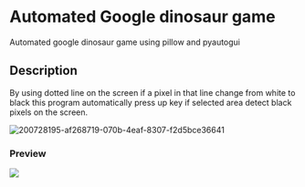 # Automated Google dinosaur game

Automated google dinosaur game using pillow and pyautogui

## Description

By using dotted line on the screen if a pixel in that line change from white to black this program automatically press up key if selected area detect black pixels on the screen.

![200728195-af268719-070b-4eaf-8307-f2d5bce36641](https://user-images.githubusercontent.com/91461938/208299606-aff06435-65e9-4f58-9256-21bc296f1a7c.png)

### Preview
 
<img src="https://user-images.githubusercontent.com/91461938/200463604-01fee1eb-a077-4295-a4cd-27adf99defdf.gif"> 

